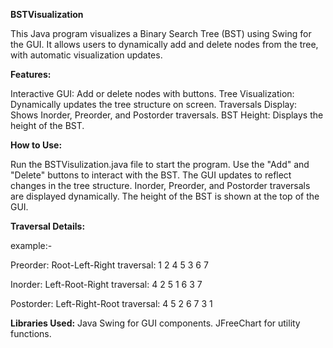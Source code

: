 
**BSTVisualization**

This Java program visualizes a Binary Search Tree (BST) using Swing for the GUI. It allows users to dynamically add and delete nodes from the tree, with automatic visualization updates.


**Features:**

Interactive GUI: Add or delete nodes with buttons.
Tree Visualization: Dynamically updates the tree structure on screen.
Traversals Display: Shows Inorder, Preorder, and Postorder traversals.
BST Height: Displays the height of the BST.


**How to Use:**

Run the BSTVisulization.java file to start the program.
Use the "Add" and "Delete" buttons to interact with the BST.
The GUI updates to reflect changes in the tree structure.
Inorder, Preorder, and Postorder traversals are displayed dynamically.
The height of the BST is shown at the top of the GUI.

**Traversal Details:**

example:-

Preorder: Root-Left-Right traversal: 1 2 4 5 3 6 7

Inorder: Left-Root-Right traversal: 4 2 5 1 6 3 7

Postorder: Left-Right-Root traversal: 4 5 2 6 7 3 1

**Libraries Used:**
Java Swing for GUI components.
JFreeChart for utility functions.
